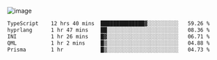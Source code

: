![image](https://github-profile-trophy.vercel.app/?username=CMOISDEAD&theme=oldie&row=1&no-frame=true&no-bg=true&margin-w=15&margin-h=15)
<!--START_SECTION:waka-->

```txt
TypeScript    12 hrs 40 mins  ██████████████▓░░░░░░░░░░   59.26 %
hyprlang      1 hr 47 mins    ██░░░░░░░░░░░░░░░░░░░░░░░   08.36 %
INI           1 hr 26 mins    █▓░░░░░░░░░░░░░░░░░░░░░░░   06.71 %
QML           1 hr 2 mins     █▒░░░░░░░░░░░░░░░░░░░░░░░   04.88 %
Prisma        1 hr            █▒░░░░░░░░░░░░░░░░░░░░░░░   04.73 %
```

<!--END_SECTION:waka--> 
